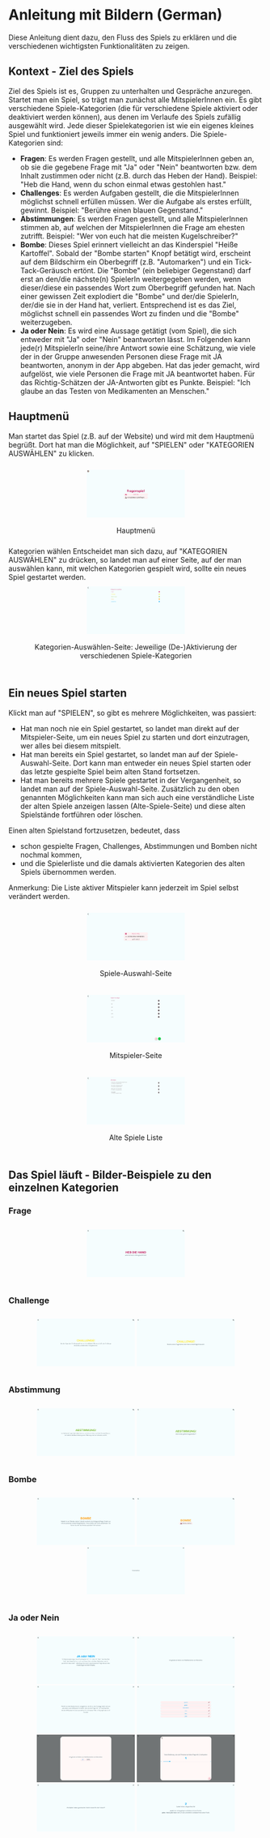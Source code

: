 # Anleitung mit Bildern (German)
Diese Anleitung dient dazu, den Fluss des Spiels zu erklären und die verschiedenen wichtigsten Funktionalitäten zu zeigen.

## Kontext - Ziel des Spiels
Ziel des Spiels ist es, Gruppen zu unterhalten und Gespräche anzuregen. Startet man ein Spiel, so trägt man zunächst alle MitspielerInnen ein. Es gibt verschiedene Spiele-Kategorien (die für verschiedene Spiele aktiviert oder deaktiviert werden können), aus denen im Verlaufe des Spiels zufällig ausgewählt wird. Jede dieser Spielekategorien ist wie ein eigenes kleines Spiel und funktioniert jeweils immer ein wenig anders. Die Spiele-Kategorien sind:

- **Fragen**: Es werden Fragen gestellt, und alle MitspielerInnen geben an, ob sie die gegebene Frage mit "Ja" oder "Nein" beantworten bzw. dem Inhalt zustimmen oder nicht (z.B. durch das Heben der Hand).
Beispiel: "Heb die Hand, wenn du schon einmal etwas gestohlen hast."
- **Challenges**: Es werden Aufgaben gestellt, die die MitspielerInnen möglichst schnell erfüllen müssen. Wer die Aufgabe als erstes erfüllt, gewinnt.
Beispiel: "Berühre einen blauen Gegenstand."
- **Abstimmungen**: Es werden Fragen gestellt, und alle MitspielerInnen stimmen ab, auf welchen der MitspielerInnen die Frage am ehesten zutrifft.
Beispiel: "Wer von euch hat die meisten Kugelschreiber?"
- **Bombe**: Dieses Spiel erinnert vielleicht an das Kinderspiel "Heiße Kartoffel". Sobald der "Bombe starten" Knopf betätigt wird, erscheint auf dem Bildschirm ein Oberbegriff (z.B. "Automarken") und ein Tick-Tack-Geräusch ertönt. Die "Bombe" (ein beliebiger Gegenstand) darf erst an den/die nächste(n) SpielerIn weitergegeben werden, wenn dieser/diese ein passendes Wort zum Oberbegriff gefunden hat. Nach einer gewissen Zeit explodiert die "Bombe" und der/die SpielerIn, der/die sie in der Hand hat, verliert. Entsprechend ist es das Ziel, möglichst schnell ein passendes Wort zu finden und die "Bombe" weiterzugeben.
- **Ja oder Nein**: Es wird eine Aussage getätigt (vom Spiel), die sich entweder mit "Ja" oder "Nein" beantworten lässt. Im Folgenden kann jede(r) MitspielerIn seine/ihre Antwort sowie eine Schätzung, wie viele der in der Gruppe anwesenden Personen diese Frage mit JA beantworten, anonym in der App abgeben. Hat das jeder gemacht, wird aufgelöst, wie viele Personen die Frage mit JA beantwortet haben. Für das Richtig-Schätzen der JA-Antworten gibt es Punkte.
Beispiel: "Ich glaube an das Testen von Medikamenten an Menschen."

## Hauptmenü
Man startet das Spiel (z.B. auf der Website) und wird mit dem Hauptmenü begrüßt. Dort hat man die Möglichkeit, auf "SPIELEN" oder "KATEGORIEN AUSWÄHLEN" zu klicken.

<div style="display: inline-block; margin: 10px; text-align: center;">
    <img src="screenshots/home_page.png" alt="home page" width="40%">
    <p style="text-align: center;">Hauptmenü</p>
</div>
Kategorien wählen
Entscheidet man sich dazu, auf "KATEGORIEN AUSWÄHLEN" zu drücken, so landet man auf einer Seite, auf der man auswählen kann, mit welchen Kategorien gespielt wird, sollte ein neues Spiel gestartet werden.

<div style="display: inline-block; margin: 10px; text-align: center;">
    <img src="screenshots/categories_page.png" alt="categories page" width="40%">
    <p style="text-align: center;">Kategorien-Auswählen-Seite: Jeweilige (De-)Aktivierung der verschiedenen Spiele-Kategorien</p>
</div>

## Ein neues Spiel starten

Klickt man auf "SPIELEN", so gibt es mehrere Möglichkeiten, was passiert:

- Hat man noch nie ein Spiel gestartet, so landet man direkt auf der Mitspieler-Seite, um ein neues Spiel zu starten und dort einzutragen, wer alles bei diesem mitspielt.
- Hat man bereits ein Spiel gestartet, so landet man auf der Spiele-Auswahl-Seite. Dort kann man entweder ein neues Spiel starten oder das letzte gespielte Spiel beim alten Stand fortsetzen.
- Hat man bereits mehrere Spiele gestartet in der Vergangenheit, so landet man auf der Spiele-Auswahl-Seite. Zusätzlich zu den oben genannten Möglichkeiten kann man sich auch eine verständliche Liste der alten Spiele anzeigen lassen (Alte-Spiele-Seite) und diese alten Spielstände fortführen oder löschen.
 
Einen alten Spielstand fortzusetzen, bedeutet, dass
- schon gespielte Fragen, Challenges, Abstimmungen und Bomben nicht nochmal kommen,
- und die Spielerliste und die damals aktivierten Kategorien des alten Spiels übernommen werden.

Anmerkung: Die Liste aktiver Mitspieler kann jederzeit im Spiel selbst verändert werden.

<div style="display: inline-block; margin: 10px; text-align: center;">
    <img src="screenshots/game_selection/game_selection_page.png" alt="game selection page" width="40%">
    <p style="text-align: center;">Spiele-Auswahl-Seite</p>
</div>
<div style="display: inline-block; margin: 10px; text-align: center;">
    <img src="screenshots/game_selection/current_players_page.png" alt="current players page" width="40%">
    <p style="text-align: center;">Mitspieler-Seite</p>
</div>
<div style="display: inline-block; margin: 10px; text-align: center;">
    <img src="screenshots/game_selection/old_games_list_page.png" alt="old games list page" width="40%">
    <p style="text-align: center;">Alte Spiele Liste</p>
</div>

## Das Spiel läuft - Bilder-Beispiele zu den einzelnen Kategorien

### Frage

<div style="display: inline-block; margin: 10px; text-align: center;">
    <img src="screenshots/question.png" alt="questions screen1" width="40%">
</div>

### Challenge

<div style="display: inline-block; margin: 10px; text-align: center;">
    <img src="screenshots/challenge/screen1.png" alt="challenge screen1" width="40%">
    <img src="screenshots/challenge/screen2.png" alt="challenge screen2" width="40%">
</div>

### Abstimmung

<div style="display: inline-block; margin: 10px; text-align: center;">
    <img src="screenshots/poll/screen1.png" alt="poll screen1" width="40%">
    <img src="screenshots/poll/screen2.png" alt="poll screen2" width="40%">
</div>

### Bombe

<div style="display: inline-block; margin: 10px; text-align: center;">
    <img src="screenshots/bomb/screen1.png" alt="bomb screen1" width="40%">
    <img src="screenshots/bomb/screen2.png" alt="bomb screen2" width="40%">
    <img src="screenshots/bomb/screen3.png" alt="bomb screen3" width="40%">
</div>

### Ja oder Nein

<div style="display: inline-block; margin: 10px; text-align: center;">
    <img src="screenshots/yesno/screen1.png" alt="yesno screen1" width="40%">
    <img src="screenshots/yesno/screen2.png" alt="yesno screen2" width="40%">
    <img src="screenshots/yesno/screen3.png" alt="yesno screen3" width="40%">
    <img src="screenshots/yesno/screen4.png" alt="yesno screen4" width="40%">
    <img src="screenshots/yesno/screen5.png" alt="yesno screen5" width="40%">
    <img src="screenshots/yesno/screen6.png" alt="yesno screen6" width="40%">
    <img src="screenshots/yesno/screen7.png" alt="yesno screen7" width="40%">
    <img src="screenshots/yesno/screen8.png" alt="yesno screen8" width="40%">
</div>
